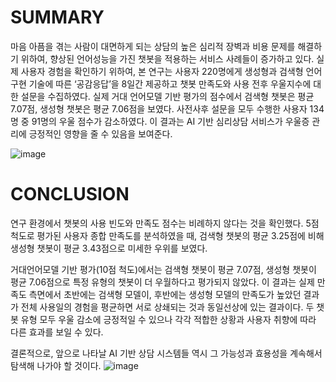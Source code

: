 # SUMMARY
마음 아픔을 겪는 사람이 대면하게 되는 상담의 높은 심리적 장벽과 비용 문제를 해결하기 위하여, 향상된 언어성능을 가진 챗봇을 적용하는 서비스 사례들이 증가하고 있다. 실제 사용자 경험을 확인하기 위하여, 본 연구는 사용자 220명에게 생성형과 검색형 언어구현 기술에 따른 ‘공감응답’을 8일간 제공하고 챗봇 만족도와 사용 전후 우울지수에 대한 설문을 수집하였다. 실제 거대 언어모델 기반 평가의 점수에서 검색형 챗봇은 평균 7.07점, 생성형 챗봇은 평균 7.06점을 보였다. 사전사후 설문을 모두 수행한 사용자 134명 중 91명의 우울 점수가 감소하였다. 이 결과는 AI 기반 심리상담 서비스가 우울증 관리에 긍정적인 영향을 줄 수 있음을 보여준다. 


![image](https://github.com/kimtaekeong/Large-Language-Model-Based-Evaluation-for-Answering-in-Generation-Based-and-Retrieval-Based-Chatbots/assets/113247215/2ff0989f-a5f9-4329-ac8d-b7acaa288e17)

# CONCLUSION
연구 환경에서 챗봇의 사용 빈도와 만족도 점수는 비례하지 않다는 것을 확인했다. 5점 척도로 평가된 사용자 종합 만족도를 분석하였을 때, 검색형 챗봇의 평균 3.25점에 비해 생성형 챗봇이 평균 3.43점으로 미세한 우위를 보였다. 

거대언어모델 기반 평가(10점 척도)에서는 검색형 챗봇이 평균 7.07점, 생성형 챗봇이 평균 7.06점으로 특정 유형의 챗봇이 더 우월하다고 평가되지 않았다. 이 결과는 실제 만족도 측면에서 초반에는 검색형 모델이, 후반에는 생성형 모델의 만족도가 높았던 결과가 전체 사용일의 경험을 평균하면 서로 상쇄되는 것과 동일선상에 있는 결과이다. 두 챗봇 유형 모두 우울 감소에 긍정적일 수 있으나 각각 적합한 상황과 사용자 취향에 따라 다른 효과를 보일 수 있다. 

결론적으로, 앞으로 나타날 AI 기반 상담 시스템들 역시 그 가능성과 효용성을 계속해서 탐색해 나가야 할 것이다. 
![image](https://github.com/kimtaekeong/Large-Language-Model-Based-Evaluation-for-Answering-in-Generation-Based-and-Retrieval-Based-Chatbots/assets/113247215/21853255-6371-4013-9b1b-1b5dc0d31cf8)
